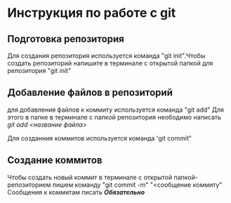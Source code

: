 # Инструкция по работе с git
## Подготовка репозитория
Для создания репозитория используется команда "git init".Чтобы создать репозиторий напишите в терминале с открытой папкой для репозитория "git init"

## Добавление файлов в репозиторий
для добавления файлов к коммиту используется команда "git add"
Для этого в папке в терминале  с папкой репозитория неободимо написать *git add <название файла>*

Для созданния коммитов используется команда 'git commit"

## Создание коммитов

Чтобы создать новый коммит в терминале с открытой папкой- репозиторием пишем команду "git commit -m" "<сообщение коммиту" Cообщения к коммитам писать ***Обязательно***

